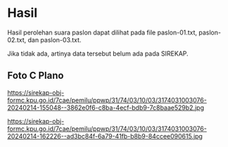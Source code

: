 # Hasil

Hasil perolehan suara paslon dapat dilihat pada file paslon-01.txt, paslon-02.txt, dan paslon-03.txt.

Jika tidak ada, artinya data tersebut belum ada pada SIREKAP.

## Foto C Plano

https://sirekap-obj-formc.kpu.go.id/7cae/pemilu/ppwp/31/74/03/10/03/3174031003076-20240214-155048--3862e0f6-c8ba-4ecf-bdb9-7c8baae529b2.jpg

https://sirekap-obj-formc.kpu.go.id/7cae/pemilu/ppwp/31/74/03/10/03/3174031003076-20240214-162226--ad3bc84f-6a79-41fb-b8b9-84ccee090615.jpg
